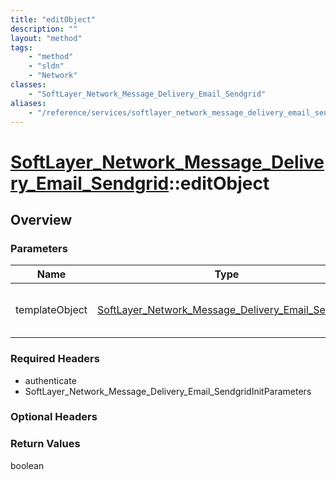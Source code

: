 ```yaml
---
title: "editObject"
description: ""
layout: "method"
tags:
    - "method"
    - "sldn"
    - "Network"
classes:
    - "SoftLayer_Network_Message_Delivery_Email_Sendgrid"
aliases:
    - "/reference/services/softlayer_network_message_delivery_email_sendgrid/editObject"
---
```

# [SoftLayer_Network_Message_Delivery_Email_Sendgrid](/reference/services/SoftLayer_Network_Message_Delivery_Email_Sendgrid)::editObject




## Overview 


### Parameters 
|Name | Type | Description |
| --- | --- | --- |
|templateObject| <a href='/reference/datatypes/SoftLayer_Network_Message_Delivery_Email_Sendgrid'>SoftLayer_Network_Message_Delivery_Email_Sendgrid </a>| A skeleton SoftLayer_Network_Message_Delivery_Email_Sendgrid object with only the properties defined that you wish to change. Unchanged properties are left alone.|


### Required Headers
* authenticate
* SoftLayer_Network_Message_Delivery_Email_SendgridInitParameters

### Optional Headers

### Return Values
boolean

